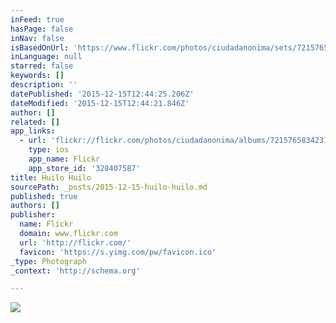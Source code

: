 ```yaml
---
inFeed: true
hasPage: false
inNav: false
isBasedOnUrl: 'https://www.flickr.com/photos/ciudadanonima/sets/72157658342316712/'
inLanguage: null
starred: false
keywords: []
description: ''
datePublished: '2015-12-15T12:44:25.206Z'
dateModified: '2015-12-15T12:44:21.846Z'
author: []
related: []
app_links:
  - url: 'flickr://flickr.com/photos/ciudadanonima/albums/72157658342316712'
    type: ios
    app_name: Flickr
    app_store_id: '328407587'
title: Huilo Huilo
sourcePath: _posts/2015-12-15-huilo-huilo.md
published: true
authors: []
publisher:
  name: Flickr
  domain: www.flickr.com
  url: 'http://flickr.com/'
  favicon: 'https://s.yimg.com/pw/favicon.ico'
_type: Photograph
_context: 'http://schema.org'

---
```

![](https://s3-us-west-2.amazonaws.com/the-grid-img/p/649585087a34b69444ae71e4d01754a6f9a057a2.jpg)
